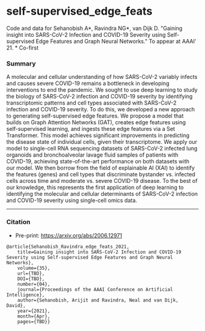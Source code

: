 # self-supervised_edge_feats

Code and data for Sehanobish A*, Ravindra NG*, van Dijk D. "Gaining insight into SARS-CoV-2 Infection and COVID-19 Severity using Self-supervised Edge Features and Graph Neural Networks." To appear at AAAI' 21. * Co-first

### Summary

A molecular and cellular understanding of how SARS-CoV-2 variably infects and causes severe COVID-19 remains a bottleneck in developing interventions to end the pandemic. We sought to use deep learning to study the biology of SARS-CoV-2 infection and COVID-19 severity by identifying transcriptomic patterns and cell types associated with SARS-CoV-2 infection and COVID-19 severity. To do this, we developed a new approach to generating self-supervised edge features. We propose a model that builds on Graph Attention Networks (GAT), creates edge features using self-supervised learning, and ingests these edge features via a Set Transformer. This model achieves significant improvements in predicting the disease state of individual cells, given their transcriptome. We apply our model to single-cell RNA sequencing datasets of SARS-CoV-2 infected lung organoids and bronchoalveolar lavage fluid samples of patients with COVID-19, achieving state-of-the-art performance on both datasets with our model. We then borrow from the field of explainable AI (XAI) to identify the features (genes) and cell types that discriminate bystander vs. infected cells across time and moderate vs. severe COVID-19 disease. To the best of our knowledge, this represents the first application of deep learning to identifying the molecular and cellular determinants of SARS-CoV-2 infection and COVID-19 severity using single-cell omics data.



----
### Citation
* Pre-print: https://arxiv.org/abs/2006.12971
``` 
@article{Sehanobish_Ravindra_edge_feats_2021, 
    title=Gaining insight into SARS-CoV-2 Infection and COVID-19 Severity using Self-supervised Edge Features and Graph Neural Networks}, 
    volume={35}, 
    url={TBD}, 
    DOI={TBD}, 
    number={04}, 
    journal={Proceedings of the AAAI Conference on Artificial Intelligence}, 
    author={Sehanobish, Arijit and Ravindra, Neal and van Dijk, David}, 
    year={2021}, 
    month={Apr}, 
    pages={TBD}}
```
